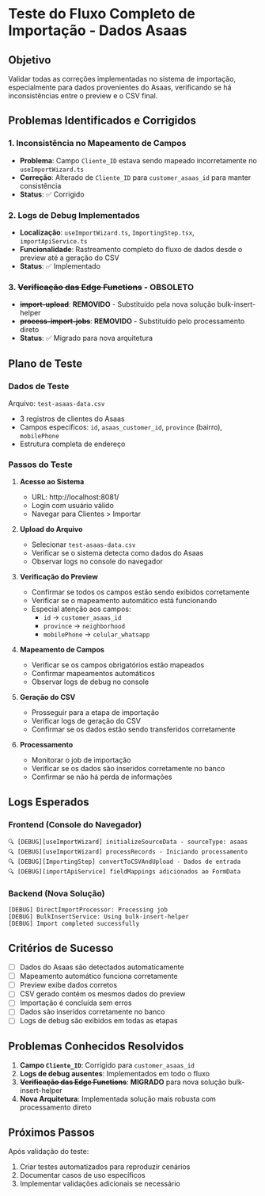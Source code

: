 # Teste do Fluxo Completo de Importação - Dados Asaas

## Objetivo
Validar todas as correções implementadas no sistema de importação, especialmente para dados provenientes do Asaas, verificando se há inconsistências entre o preview e o CSV final.

## Problemas Identificados e Corrigidos

### 1. Inconsistência no Mapeamento de Campos
- **Problema**: Campo `Cliente_ID` estava sendo mapeado incorretamente no `useImportWizard.ts`
- **Correção**: Alterado de `Cliente_ID` para `customer_asaas_id` para manter consistência
- **Status**: ✅ Corrigido

### 2. Logs de Debug Implementados
- **Localização**: `useImportWizard.ts`, `ImportingStep.tsx`, `importApiService.ts`
- **Funcionalidade**: Rastreamento completo do fluxo de dados desde o preview até a geração do CSV
- **Status**: ✅ Implementado

### 3. ~~Verificação das Edge Functions~~ - **OBSOLETO**
- ~~**import-upload**~~: **REMOVIDO** - Substituído pela nova solução bulk-insert-helper
- ~~**process-import-jobs**~~: **REMOVIDO** - Substituído pelo processamento direto
- **Status**: ✅ Migrado para nova arquitetura

## Plano de Teste

### Dados de Teste
Arquivo: `test-asaas-data.csv`
- 3 registros de clientes do Asaas
- Campos específicos: `id`, `asaas_customer_id`, `province` (bairro), `mobilePhone`
- Estrutura completa de endereço

### Passos do Teste

1. **Acesso ao Sistema**
   - URL: http://localhost:8081/
   - Login com usuário válido
   - Navegar para Clientes > Importar

2. **Upload do Arquivo**
   - Selecionar `test-asaas-data.csv`
   - Verificar se o sistema detecta como dados do Asaas
   - Observar logs no console do navegador

3. **Verificação do Preview**
   - Confirmar se todos os campos estão sendo exibidos corretamente
   - Verificar se o mapeamento automático está funcionando
   - Especial atenção aos campos:
     - `id` → `customer_asaas_id`
     - `province` → `neighborhood`
     - `mobilePhone` → `celular_whatsapp`

4. **Mapeamento de Campos**
   - Verificar se os campos obrigatórios estão mapeados
   - Confirmar mapeamentos automáticos
   - Observar logs de debug no console

5. **Geração do CSV**
   - Prosseguir para a etapa de importação
   - Verificar logs de geração do CSV
   - Confirmar se os dados estão sendo transferidos corretamente

6. **Processamento**
   - Monitorar o job de importação
   - Verificar se os dados são inseridos corretamente no banco
   - Confirmar se não há perda de informações

## Logs Esperados

### Frontend (Console do Navegador)
```
🔍 [DEBUG][useImportWizard] initializeSourceData - sourceType: asaas
🔍 [DEBUG][useImportWizard] processRecords - Iniciando processamento
🔍 [DEBUG][ImportingStep] convertToCSVAndUpload - Dados de entrada
🔍 [DEBUG][importApiService] fieldMappings adicionados ao FormData
```

### Backend (Nova Solução)
```
[DEBUG] DirectImportProcessor: Processing job
[DEBUG] BulkInsertService: Using bulk-insert-helper
[DEBUG] Import completed successfully
```

## Critérios de Sucesso

- [ ] Dados do Asaas são detectados automaticamente
- [ ] Mapeamento automático funciona corretamente
- [ ] Preview exibe dados corretos
- [ ] CSV gerado contém os mesmos dados do preview
- [ ] Importação é concluída sem erros
- [ ] Dados são inseridos corretamente no banco
- [ ] Logs de debug são exibidos em todas as etapas

## Problemas Conhecidos Resolvidos

1. **Campo `Cliente_ID`**: Corrigido para `customer_asaas_id`
2. **Logs de debug ausentes**: Implementados em todo o fluxo
3. ~~**Verificação das Edge Functions**~~: **MIGRADO** para nova solução bulk-insert-helper
4. **Nova Arquitetura**: Implementada solução mais robusta com processamento direto

## Próximos Passos

Após validação do teste:
1. Criar testes automatizados para reproduzir cenários
2. Documentar casos de uso específicos
3. Implementar validações adicionais se necessário